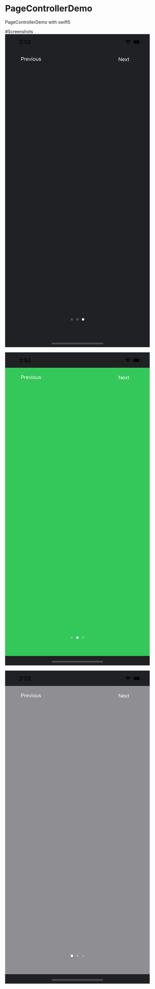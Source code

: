 # PageControllerDemo
PageControllerDemo with swift5



#Screenshots
![alt text](https://github.com/vinod1988/PageControllerDemo/blob/master/PageControllerDemo/screenshots/page1.png)


![alt text](https://github.com/vinod1988/PageControllerDemo/blob/master/PageControllerDemo/screenshots/page2.png)


![alt text](https://github.com/vinod1988/PageControllerDemo/blob/master/PageControllerDemo/screenshots/page3.png)
